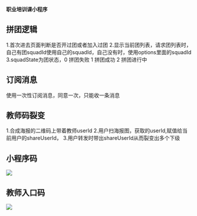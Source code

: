 **职业培训课小程序**

## 拼团逻辑 ##

1.首次进去页面判断是否开过团或者加入过团
2.显示当前团列表，请求团列表时，自己有团squadId使用自己的squadId，自己没有时，使用options里面的squadId
3.squadState为团状态，0 拼团失败 1 拼团成功 2 拼团进行中

## 订阅消息 ##

使用一次性订阅消息，同意一次，只能收一条消息

## 教师码裂变 ##

1.合成海报的二维码上带着教师userId
2.用户扫海报图，获取的userId,赋值给当前用户的shareUserId，
3.用户转发时带出shareUserId从而裂变出多个下级

## 小程序码 ##

![](https://xxzx.chinaedu.net/wx/img/1595232557019.jpg)

## 教师入口码 ##

![](https://xxzx.chinaedu.net/wx/img/1595232969636.jpg)